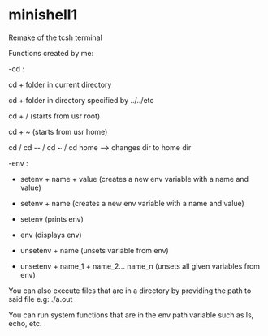 # minishell1
Remake of the tcsh terminal

Functions created by me:

-cd :

  cd + folder in current directory
  
  cd + folder in directory specified by ../../etc
  
  cd + / (starts from usr root)
  
  cd + ~ (starts from usr home)
  
  cd / cd -- / cd ~ / cd home --> changes dir to home dir
  

-env :

  - setenv + name + value (creates a new env variable with a name and value)
  
  - setenv + name (creates a new env variable with a name and value)
  
  - setenv (prints env)
  
  - env (displays env)
  
  - unsetenv + name (unsets variable from env)
  
  - unsetenv + name_1 + name_2... name_n (unsets all given variables from env)
  
 
 You can also execute files that are in a directory by providing the path to said file e.g: ./a.out
 
 You can run system functions that are in the env path variable such as ls, echo, etc.

